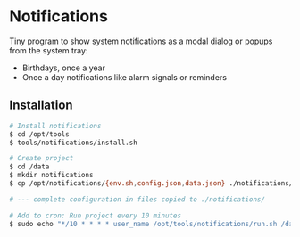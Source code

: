 # Notifications

Tiny program to show system notifications as a modal dialog or popups from the system tray:
- Birthdays, once a year
- Once a day notifications like alarm signals or reminders


## Installation

```bash
# Install notifications
$ cd /opt/tools
$ tools/notifications/install.sh

# Create project
$ cd /data
$ mkdir notifications
$ cp /opt/notifications/{env.sh,config.json,data.json} ./notifications/

# --- complete configuration in files copied to ./notifications/

# Add to cron: Run project every 10 minutes
$ sudo echo "*/10 * * * * user_name /opt/tools/notifications/run.sh /data/notifications" > /etc/cron.d/notifications
```

